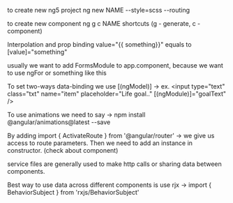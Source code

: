 to create new ng5 project
ng new NAME --style=scss --routing

to create new component
ng g c NAME
shortcuts (g - generate, c - component)

Interpolation and prop binding
value="{{ something}}" equals to [value]="something"

usually we want to add FormsModule to app.component, because we want to use ngFor or something like this

To set two-ways data-binding we use [(ngModel)] -> ex. <input type="text" class="txt" name="item" placeholder="Life goal.." [(ngModule)]="goalText" />


To use animations we need to say ->
npm install @angular/animations@latest --save

By adding import { ActivateRoute } from '@angular/router' -> we give us access to route parameters. Then we need to add an instance in constructor. (check about component)

service files are generally used to make http calls or sharing data between components.

Best way to use data across different components is use rjx -> import { BehaviorSubject } from 'rxjs/BehaviorSubject'
